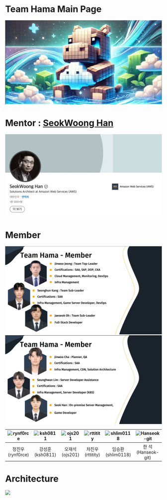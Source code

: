 # Team Hama Main Page
![](img/main.png)

# Mentor : [SeokWoong Han](https://www.linkedin.com/in/seokwoong-han-175b8530?originalSubdomain=kr)
![](img/mentor.png)

# Member
![](img/img.png)
![](img/img_1.png)

| ![rynf0rce](https://github.com/rynf0rce.png) | ![ksh0811](https://github.com/ksh0811.png) | ![ojs201](https://github.com/ojs201.png) | ![rttitity](https://github.com/rttitity.png) | ![shlim0118](https://github.com/shlim0118.png) | ![Hanseok-git](https://github.com/Hanseok-git.png) |
| :---: | :---: | :---: | :---: | :---: | :---: |
| 정진우 (rynf0rce) | 강성훈 (ksh0811) | 오재석 (ojs201) | 차진우 (rttitity) | 임승환 (shlim0118) | 한 석 (Hanseok-git) |

# Architecture
![](img/Architecture.png)


